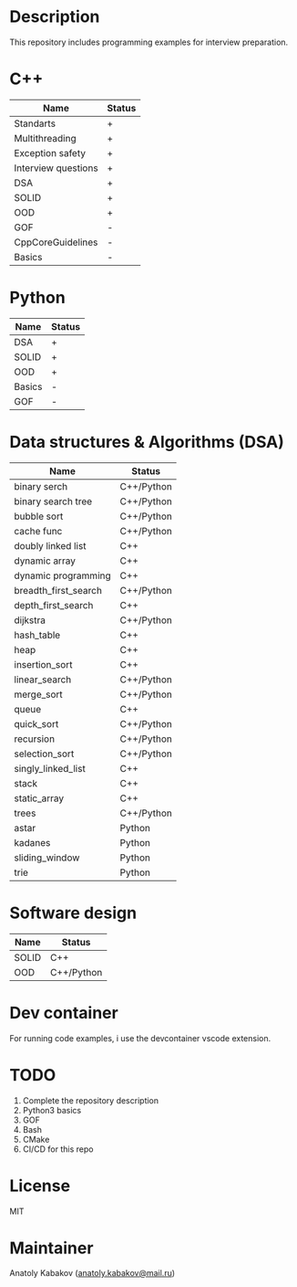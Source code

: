 # Description

This repository includes programming examples for interview preparation.

# C++

| Name                | Status |
| ------------------- | ------ |
| Standarts           | +      |
| Multithreading      | +      |
| Exception safety    | +      |
| Interview questions | +      |
| DSA                 | +      |
| SOLID               | +      |
| OOD                 | +      |
| GOF                 | -      |
| CppCoreGuidelines   | -      |
| Basics              | -      |

# Python

| Name   | Status |
| ------ | ------ |
| DSA    | +      |
| SOLID  | +      |
| OOD    | +      |
| Basics | -      |
| GOF    | -      |

# Data structures & Algorithms (DSA)

| Name                 | Status     |
| -------------------- | ---------- |
| binary serch         | C++/Python |
| binary search tree   | C++/Python |
| bubble sort          | C++/Python |
| cache func           | C++/Python |
| doubly linked list   | C++        |
| dynamic array        | C++        |
| dynamic programming  | C++        |
| breadth_first_search | C++/Python |
| depth_first_search   | C++        |
| dijkstra             | C++/Python |
| hash_table           | C++        |
| heap                 | C++        |
| insertion_sort       | C++        |
| linear_search        | C++/Python |
| merge_sort           | C++/Python |
| queue                | C++        |
| quick_sort           | C++/Python |
| recursion            | C++/Python |
| selection_sort       | C++/Python |
| singly_linked_list   | C++        |
| stack                | C++        |
| static_array         | C++        |
| trees                | C++/Python |
| astar                | Python     |
| kadanes              | Python     |
| sliding_window       | Python     |
| trie                 | Python     |

# Software design

| Name  | Status     |
| ----- | ---------- |
| SOLID | C++        |
| OOD   | C++/Python |

# Dev container

For running code examples, i use the devcontainer vscode extension.

# TODO

1. Complete the repository description
2. Python3 basics
3. GOF
4. Bash
5. CMake
6. CI/CD for this repo

# License

MIT

# Maintainer

Anatoly Kabakov (anatoly.kabakov@mail.ru)
